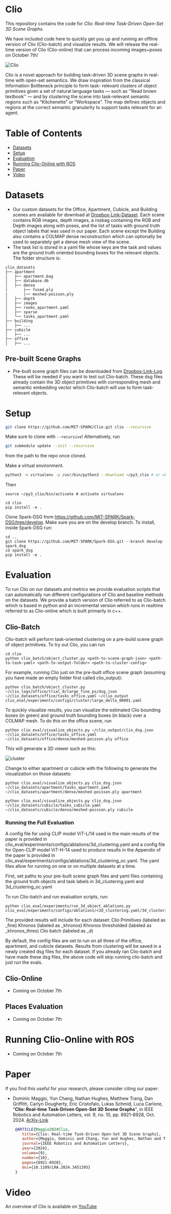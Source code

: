 # Clio

This repository contains the code for *Clio: Real-time Task-Driven Open-Set 3D Scene Graphs*. 

We have included code here to quickly get you up and running an offline version of Clio (Clio-batch) and visualize results. 
We will release the real-time version of Clio (Clio-online) that can process incoming images+poses on October 7th!

![Clio](./assets/overview-figure.jpg)

Clio is a novel approach for building task-driven 3D scene graphs in real-time with open-set semantics. We draw inspiration from the classical Information Bottleneck principle to form task- relevant clusters of object primitives given a set of natural language tasks — such as ''Read brown textbook'' — and by clustering the scene into task-relevant semantic regions such as “Kitchenette” or “Workspace”. The map defines objects and regions at the correct semantic granularity to support tasks relevant for an agent.

# Table of Contents
* [Datasets](#Datasets)
* [Setup](#Setup)
* [Evaluation](#Evaluation)
* [Running Clio-Online with ROS](#running-clio-online-with-ros)
* [Paper](#Paper)
* [Video](#Video)      

# Datasets
- Our custom datasets for the Office, Apartment, Cubicle, and Building scenes are available for download at [Dropbox-Link-Dataset](https://www.dropbox.com/scl/fo/5bkv8rsa2xvwmvom6bmza/AOc8VW71kuZCgQjcw_REbWA?rlkey=wx1njghufcxconm1znidc1hgw&st=c809h8h3&dl=0). Each scene contains RGB images, depth images, a rosbag containing the RGB and Depth images along with poses, and the list of tasks with ground truth object labels that was used in our paper. Each scene except the Building also contains a COLMAP dense reconstruction which can optionally be used to separately get a dense mesh view of the scene. 
 - The task list is stored in a yaml file whose keys are the task and values are the ground truth oriented bounding boxes for the relevant objects. The folder structure is:

 ```
 clio_datasets
├── apartment
│   ├── apartment.bag
│   ├── database.db
│   ├── dense
|       ├── fused.ply
|       |── meshed-poisson.ply
│   ├── depth
│   ├── images
│   ├── rooms_apartment.yaml
│   ├── sparse
│   └── tasks_apartment.yaml
├── building
│   ├── ...
├── cubicle
│   ├── ...
├── office
│   ├── ...
 ```

 ## Pre-built Scene Graphs
 - Pre-built scene graph files can be downloaded from [Dropbox-Link-Log](https://www.dropbox.com/scl/fo/dmft0x6o0joxjxyy2q1qz/AIbgXuR4Y0nxMgsq1VtlWak?rlkey=g3orpk2itv1eyg0r1h7mpfgtt&st=po6btms5&dl=0). These will be needed if you want to test out Clio-batch. These dsg files already contain the 3D object primitives with corresponding mesh and semantic embedding vector which Clio-batch will use to form task-relevant objects.

# Setup
```bash
git clone https://github.com/MIT-SPARK/Clio.git clio --recursive
```

Make sure to clone with `--recursive`! Alternatively, run
```bash
git submodule update --init --recursive
```
from the path to the repo once cloned.

Make a virtual environment.
```bash
python3 -m virtualenv -p /usr/bin/python3 --download ~/py3_clio # or whatever you want to name your virtualenv
```

Then
```
source ~/py3_clio/bin/activate # activate virtualenv

cd clio
pip install -e .
```

Clone Spark-DSG from https://github.com/MIT-SPARK/Spark-DSG/tree/develop. Make sure you are on the develop branch. To install, inside Spark-DSG run: 
```
cd ..
git clone https://github.com/MIT-SPARK/Spark-DSG.git --branch develop spark_dsg
cd spark_dsg
pip install -e .
```

# Evaluation

To run Clio on our datasets and metrics we provide evaluation scripts that can automatically run different configurations of Clio and baseline methods on the datasets. 
We provide a batch version of Clio referred to as Clio-batch which is based in python and an incremental version which runs in realtime referred to as Clio-online which is built primarily in c++. 

## Clio-Batch

Clio-batch will perform task-oriented clustering on a pre-build scene graph of object primitives.
To try out Clio, you can run
```
cd clio
python clio_batch/object_cluster.py <path-to-scene-graph-json> <path-to-task-yaml> <path-to-output-folder> <path-to-cluster-config>
```
For example, running Clio just on the pre-built office scene graph (assuming you have made an empty folder first called clio_output):
```
python clio_batch/object_cluster.py ~/clio_logs/office/trial_0/large_fine_ps/dsg.json ~/clio_datasets/office/tasks_office.yaml ~/clio_output clio_eval/experiments/configs/cluster/large_delta_00001.yaml
```

To quickly visualize results, you can visualize the estimated Clio bounding boxes (in green) and ground truth bounding boxes (in black) over a COLMAP mesh. To do this on the office scene, run 

```
python clio_eval/visualize_objects.py ~/clio_output/clio_dsg.json ~/clio_datasets/office/tasks_office.yaml  ~/clio_datasets/office/dense/meshed-poisson.ply office
```

This will generate a 3D viewer such as this:

![cluster](./assets/sample_clustered.png)

Change to either apartment or cubicle with the following to generate the visualization on those datasets:

```
python clio_eval/visualize_objects.py clio_dsg.json ~/clio_datasets/apartment/tasks_apartment.yaml ~/clio_datasets/apartment/dense/meshed-poisson.ply apartment

python clio_eval/visualize_objects.py clio_dsg.json ~/clio_datasets/cubicle/tasks_cubicle.yaml ~/clio_datasets/cubicle/dense/meshed-poisson.ply cubicle
```

### Running the Full Evaluation
A config file for using CLIP model ViT-L/14 used in the main results of the paper is provided in clio_eval/experiments/configs/ablations/3d_clustering.yaml and a config file for Open-CLIP model ViT-H-14 
used to produce results in the Appendix of the paper is provided in clio_eval/experiments/configs/ablations/3d_clustering_oc.yaml. The yaml files allow for running on one or on multiple datasets at a time. 

First, set paths to your pre-built scene graph files and yaml files containing the ground truth objects and task labels in 3d_clustering.yaml and 3d_clustering_oc.yaml

To run Clio-batch and run evaluation scripts, run:

```
python clio_eval/experiments/run_3d_object_ablations.py  clio_eval/experiments/configs/ablations/<3d_clustering.yaml/3d_clustering_oc.yaml>
```

The provided results will include for each dataset:
Clio Primitives (labeled as <dataset>_fine)
Khronos (labeled as <dataset>_khronos)
Khronos thresholded (labeled as <dataset>_khronos_thres)
Clio batch (labeled as <dataset>_d<IB delta stop value>)

By default, the config files are set to run on all three of the office, apartment, and cubicle datasets. Results from clustering will be saved in a newly created dsg files for each dataset. 
If you already ran Clio-batch and have made these dsg files, the above code will skip running clio-batch and just run the evals.


## Clio-Online

- Coming on October 7th

<!-- Clio-online results can be generated by running:

```
python3 clio_eval/experiments/run_ablations.py --configs clio_eval/experiments/configs/ablations/realsense.yaml --overwrite --visualize
```

To run metrics on the generated results, run:

```
python3 clio_eval/experiments/evaluate_ablations.py --configs clio_eval/experiments/configs/ablations/realsense.yaml
```

online_segmentation=false will look for pre-generated bags containing Segmentation and CLIP vectors. Online_segmentation=true will run full the Clio pipeline in realtime. -->

## Places Evaluation
- Coming on October 7th

# Running Clio-Online with ROS

- Coming on October 7th

# Paper
If you find this useful for your research, please consider citing our paper:
* Dominic Maggio, Yun Chang, Nathan Hughes, Matthew Trang, Dan Griffith, Carlyn Dougherty, Eric Cristofalo, Lukas Schmid, Luca Carlone, "**Clio: Real-time Task-Driven Open-Set 3D Scene Graphs**", in IEEE Robotics and Automation Letters, vol. 9, no. 10, pp. 8921-8928, Oct. 2024. [ArXiv-Link](http://arxiv.org/abs/2404.13696)

  ```bibtex
   @ARTICLE{Maggio2024Clio,
      title={Clio: Real-time Task-Driven Open-Set 3D Scene Graphs}, 
      author={Maggio, Dominic and Chang, Yun and Hughes, Nathan and Trang, Matthew and Griffith, Dan and Dougherty, Carlyn and Cristofalo, Eric and Schmid, Lukas and Carlone, Luca},
      journal={IEEE Robotics and Automation Letters}, 
      year={2024},
      volume={9},
      number={10},
      pages={8921-8928},
      doi={10.1109/LRA.2024.3451395}
   }
  ```

# Video
An overview of Clio is available on [YouTube](https://www.youtube.com/watch?v=m-HJO10qhSQ)
